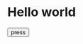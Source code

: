 <!DOCTYPE html>
<html>
    <head><title>ouououou</title></head>
    <body>
    <h1>Hello world</h1>
    <button>press</button>
</body>
</html>
